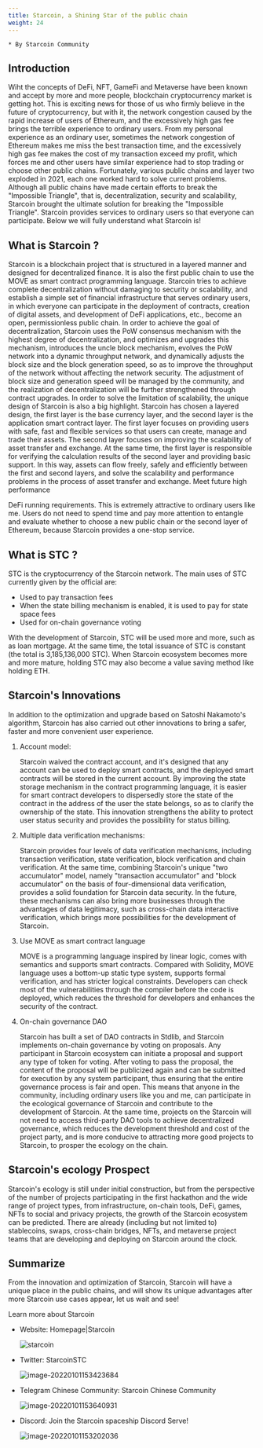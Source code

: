 ```yaml
---
title: Starcoin, a Shining Star of the public chain
weight: 24
---
```


```
* By Starcoin Community
```

## Introduction

Wiht the concepts of DeFi, NFT, GameFi and Metaverse have been known and accept by more and more people, blockchain cryptocurrency market is getting hot. This is exciting news for those of us who firmly believe in the future of cryptocurrency, but with it, the network congestion caused by the rapid increase of users of Ethereum, and the excessively high gas fee brings the terrible experience to ordinary users. From my personal experience as an ordinary user, sometimes the network congestion of Ethereum makes me miss the best transaction time, and the excessively high gas fee makes the cost of my transaction exceed my profit, which forces me and other users have similar experience had to stop trading or choose other public chains. Fortunately, various public chains and  layer two exploded in 2021, each one worked hard to solve current problems. Although all public chains have made certain efforts to break the "Impossible Triangle", that is, decentralization, security and scalability, Starcoin brought the ultimate solution for breaking the "Impossible Triangle". Starcoin provides services to ordinary users  so that everyone can participate. Below we will fully understand what Starcoin is!

## What is Starcoin ?

Starcoin is a blockchain project that is structured in a layered manner and designed for decentralized finance. It is also the first public chain to use the MOVE as smart contract programming language. Starcoin tries to achieve complete decentralization without damaging to security or scalability, and establish a simple set of financial infrastructure that serves ordinary users, in which everyone can participate in the deployment of contracts, creation of digital assets, and development of DeFi applications, etc., become an open, permissionless public chain. In order to achieve the goal of decentralization, Starcoin uses the PoW consensus mechanism with the highest degree of decentralization, and optimizes and upgrades this mechanism, introduces the uncle block mechanism, evolves the PoW network into a dynamic throughput network, and dynamically adjusts the block size and the block generation speed, so as to improve the throughput of the network without affecting the network security. The adjustment of block size and generation speed will be managed by the community, and the realization of decentralization will be further strengthened through contract upgrades. In order to solve the limitation of scalability, the unique design of Starcoin is also a big highlight.  Starcoin has chosen a layered design, the first layer is the base currency layer, and the second layer is the application smart contract layer. The first layer focuses on providing users with safe, fast and flexible services so that users can create, manage and trade their assets. The second layer focuses on improving the scalability of asset transfer and exchange. At the same time, the first layer is responsible for verifying the calculation results of the second layer and providing basic support. In this way, assets can flow freely, safely and efficiently between the first and second layers, and solve the scalability and performance problems in the process of asset transfer and exchange. Meet future high performance

DeFi running requirements. This is extremely attractive to ordinary users like me. Users do not need to spend time and pay more attention to entangle and evaluate whether to choose a new public chain or the second layer of Ethereum, because Starcoin provides a one-stop service.

## What is STC ?

STC is the cryptocurrency of the Starcoin network. The main uses of STC currently given by the official are:

- Used to pay transaction fees
- When the state billing mechanism is enabled, it is used to pay for state space fees
- Used for on-chain governance voting

With the development of Starcoin, STC will be used more and more, such as as loan mortgage. At the same time, the total issuance of STC is constant (the total is 3,185,136,000 STC). When Starcoin ecosystem becomes more and more mature, holding STC may also become a value saving method like holding ETH.

## Starcoin's Innovations

In addition to the optimization and upgrade based on Satoshi Nakamoto's algorithm, Starcoin has also carried out other innovations to bring a safer, faster and more convenient user experience.

1. Account model:

   Starcoin waived the contract account, and it's designed that any account can be used to deploy smart contracts, and the deployed smart contracts will be stored in the current account. By improving the state storage mechanism in the contract programming language, it is easier for smart contract developers to dispersedly store the state of the contract in the address of the user the state belongs, so as to clarify the ownership of the state. This innovation strengthens the ability to protect user status security and provides the possibility for status billing.

2. Multiple data verification mechanisms:

   Starcoin provides four levels of data verification mechanisms, including transaction verification, state verification, block verification and chain verification. At the same time, combining Starcoin's unique "two accumulator" model, namely "transaction accumulator" and "block accumulator" on the basis of four-dimensional data verification, provides a solid foundation for Starcoin data security. In the future, these mechanisms can also bring more businesses through the advantages of data legitimacy, such as cross-chain data interactive verification, which brings more possibilities for the development of Starcoin.

3. Use MOVE as smart contract language

   MOVE is a programming language inspired by linear logic, comes with semantics and supports smart contracts. Compared with Solidity, MOVE language uses a bottom-up static type system, supports formal verification, and has stricter logical constraints. Developers can check most of the vulnerabilities through the compiler before the code is deployed, which reduces the threshold for developers and enhances the security of the contract.

4. On-chain governance DAO

   Starcoin has built a set of DAO contracts in Stdlib, and Starcoin implements on-chain governance by voting on proposals. Any participant in Starcoin ecosystem can initiate a proposal and support any type of token for voting. After voting to pass the proposal, the content of the proposal will be publicized again and can be submitted for execution by any system participant, thus ensuring that the entire governance process is fair and open. This means that anyone in the community, including ordinary users like you and me, can participate in the ecological governance of Starcoin and contribute to the development of Starcoin. At the same time, projects on the Starcoin will not need to access third-party DAO tools to achieve decentralized governance, which reduces the development threshold and cost of the project party, and is more conducive to attracting more good projects to Starcoin, to prosper the ecology on the chain.

## Starcoin's ecology Prospect

Starcoin's ecology is still under initial construction, but from the perspective of the number of projects participating in the first hackathon and the wide range of project types, from infrastructure, on-chain tools, DeFi, games, NFTs to social and privacy projects, the growth of the Starcoin ecosystem can be predicted. There are already (including but not limited to) stablecoins, swaps, cross-chain bridges, NFTs, and metaverse project teams that are developing and deploying on Starcoin around the clock.

## Summarize

From the innovation and optimization of Starcoin, Starcoin will have a unique place in the public chains, and will show its unique advantages after more Starcoin use cases appear, let us wait and see!

Learn more about Starcoin

- Website: Homepage|Starcoin

  ![starcoin](https://starcoin.org/img/stc.svg)

- Twitter: StarcoinSTC

  

  ![image-20220101153423684](C:\Users\GGPC\AppData\Roaming\Typora\typora-user-images\image-20220101153423684.png)

  

- Telegram Chinese Community: Starcoin Chinese Community

  

  ![image-20220101153640931](C:\Users\GGPC\AppData\Roaming\Typora\typora-user-images\image-20220101153640931.png)

  

- Discord: Join the Starcoin spaceship Discord Serve!

  

  ![image-20220101153202036](C:\Users\GGPC\AppData\Roaming\Typora\typora-user-images\image-20220101153202036.png)













